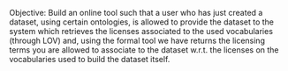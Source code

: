 Objective: Build an online tool such that a user who has just created a dataset, using certain ontologies, is allowed to provide the dataset to the system which retrieves the licenses associated to the used vocabularies (through LOV) and, using the formal tool we have returns the licensing terms you are allowed to associate to the dataset w.r.t. the licenses on the vocabularies used to build the dataset itself.
